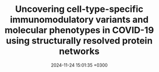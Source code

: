 ---
title: Uncovering cell-type-specific immunomodulatory variants and molecular phenotypes in COVID-19 using structurally resolved protein networks
description: <strong><u>Chhibbar P*</strong></u>, <strong><u>Roy P*</strong></u>, Harioudh M*, McGrail D, Yang D, Singh H, Hinterleitner R, Gong YN, Yi SS, Sahni N, Sarkar S, <strong><u>Das J✝</strong></u>
date: 2024-11-24 15:01:35 +0300
image: '/images/Uncovering-cell-type-specific.jpg'
tags: [Machine_Learning]
href : 'https://www.cell.com/cell-reports/fulltext/S2211-1247(24)01281-6?_returnURL=https%3A%2F%2Flinkinghub.elsevier.com%2Fretrieve%2Fpii%2FS2211124724012816%3Fshowall%3Dtrue'
published: Cell Reports 2024
year : 2024
featured:
---